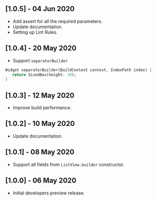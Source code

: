 ## [1.0.5] - 04 Jun 2020

* Add assert for all the required parameters.
* Update documentation.
* Setting up Lint Rules.

## [1.0.4] - 20 May 2020

* Support `separatorBuilder`

```Dart
Widget separatorBuilder(BuildContext context, IndexPath index) {
   return SizedBox(height: 10);
}
```  

## [1.0.3] - 12 May 2020

* Improve build performance.

## [1.0.2] - 10 May 2020

* Update documentation.

## [1.0.1] - 08 May 2020

* Support all fields from `ListView.builder` constructor.

## [1.0.0] - 06 May 2020

* Initial developers preview release.
